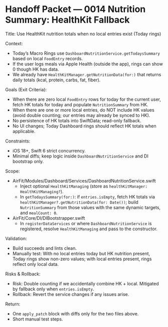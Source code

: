 # Handoff Packet — 0014 Nutrition Summary: HealthKit Fallback

Title: Use HealthKit nutrition totals when no local entries exist (Today rings)

Context:
- Today’s Macro Rings use `DashboardNutritionService.getTodaysSummary` based on local `FoodEntry` records.
- If the user logs meals via Apple Health (outside the app), rings can show 0 though HK has data.
- We already have `HealthKitManager.getNutritionData(for:)` that returns daily totals (kcal, protein, carbs, fat, fiber).

Goals (Exit Criteria):
- When there are zero local `FoodEntry` rows for today for the current user, fetch HK totals for today and populate `NutritionSummary` from HK.
- When there are one or more local entries, do NOT include HK values (avoid double counting; our entries may already be synced to HK).
- No persistence of HK totals into SwiftData; read-only fallback.
- No UI changes; Today Dashboard rings should reflect HK totals when applicable.

Constraints:
- iOS 18+, Swift 6 strict concurrency.
- Minimal diffs; keep logic inside `DashboardNutritionService` and DI bootstrap only.

Scope:
- AirFit/Modules/Dashboard/Services/DashboardNutritionService.swift
  - Inject optional `HealthKitManaging` (store as `healthKitManager: HealthKitManaging?`).
  - In `getTodaysSummary(for:)`: if `entries.isEmpty`, fetch HK totals via `healthKitManager?.getNutritionData(for: Date())`; build `NutritionSummary` from those values with the same dynamic targets, and `mealCount: 0`.
- AirFit/Core/DI/DIBootstrapper.swift
  - In `registerDataServices` or where `DashboardNutritionService` is registered, resolve `HealthKitManaging` and pass to the constructor.

Validation:
- Build succeeds and lints clean.
- Manually test: With no local entries today but HK nutrition present, Today rings show non-zero values; with local entries present, rings reflect only local data.

Risks & Rollback:
- Risk: Double counting if we accidentally combine HK + local. Mitigated by fallback only when `entries.isEmpty`.
- Rollback: Revert the service changes if any issues arise.

Return:
- One `apply_patch` block with diffs only for the two files above.
- Short manual test steps.

